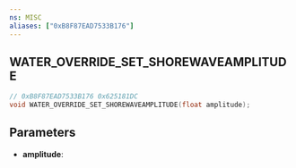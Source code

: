 ```yaml
---
ns: MISC
aliases: ["0xB8F87EAD7533B176"]
---
```

## WATER_OVERRIDE_SET_SHOREWAVEAMPLITUDE

```c
// 0xB8F87EAD7533B176 0x625181DC
void WATER_OVERRIDE_SET_SHOREWAVEAMPLITUDE(float amplitude);
```


## Parameters
* **amplitude**: 

